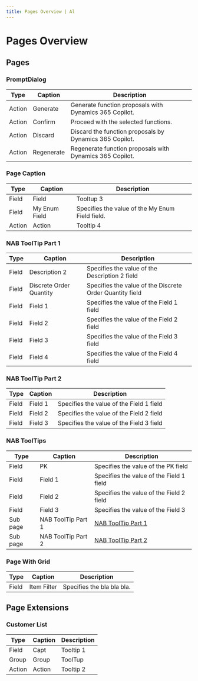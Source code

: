 ```yaml
---
title: Pages Overview | Al
---
```


# Pages Overview

## Pages

### PromptDialog

| Type | Caption | Description |
| ----- | --------- | ------- |
| Action | Generate | Generate function proposals with Dynamics 365 Copilot. |
| Action | Confirm | Proceed with the selected functions. |
| Action | Discard | Discard the function proposals by Dynamics 365 Copilot. |
| Action | Regenerate | Regenerate function proposals with Dynamics 365 Copilot. |

### Page Caption

| Type | Caption | Description |
| ----- | --------- | ------- |
| Field | Field | Tooltup 3 |
| Field | My Enum Field | Specifies the value of the My Enum Field field. |
| Action | Action | Tooltip 4 |

### NAB ToolTip Part 1

| Type | Caption | Description |
| ----- | --------- | ------- |
| Field | Description 2 | Specifies the value of the Description 2 field |
| Field | Discrete Order Quantity | Specifies the value of the Discrete Order Quantity field |
| Field | Field 1 | Specifies the value of the Field 1 field |
| Field | Field 2 | Specifies the value of the Field 2 field |
| Field | Field 3 | Specifies the value of the Field 3 field |
| Field | Field 4 | Specifies the value of the Field 4 field |

### NAB ToolTip Part 2

| Type | Caption | Description |
| ----- | --------- | ------- |
| Field | Field 1 | Specifies the value of the Field 1 field |
| Field | Field 2 | Specifies the value of the Field 2 field |
| Field | Field 3 | Specifies the value of the Field 3 field |

### NAB ToolTips

| Type | Caption | Description |
| ----- | --------- | ------- |
| Field | PK | Specifies the value of the PK field |
| Field | Field 1 | Specifies the value of the Field 1 field |
| Field | Field 2 | Specifies the value of the Field 2 field |
| Field | Field 3 | Specifies the value of the Field 3 |
| Sub page | NAB ToolTip Part 1 | [NAB ToolTip Part 1](#nab-tooltip-part-1) |
| Sub page | NAB ToolTip Part 2 | [NAB ToolTip Part 2](#nab-tooltip-part-2) |

### Page With Grid

| Type | Caption | Description |
| ----- | --------- | ------- |
| Field | Item Filter | Specifies the bla bla bla. |

## Page Extensions

### Customer List

| Type | Caption | Description |
| ----- | --------- | ------- |
| Field | Capt | Tooltip 1 |
| Group | Group | ToolTup |
| Action | Action | Tooltip 2 |
